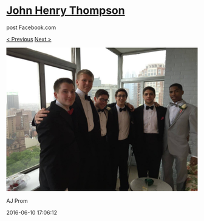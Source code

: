 # [John Henry Thompson](../README.md)
post Facebook.com

[< Previous](2016-06-10-34.md) [Next >](2014-08-01-1.md)

[![](../media/2016-06-10/AJ-Prom-33.jpg)](../README.md)

AJ Prom

2016-06-10 17:06:12
